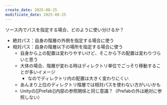 ```yaml
---
create_date: 2025-08-25
modificate_date: 2025-08-25
---
```

ソース内でパスを指定する場合、どのように使い分けるか？

* 絶対パス：自身の階層の外側を指定する場合に使う
* 相対パス：自身の階層以下の場所を指定する場合に使う
	- 自身から上の配置は変わりやすいけど、そこから下の配置は変わりづらいと思う
	- 大体の場合、階層が変わる時はディレクトリ単位でごっそり移動することが多いイメージ
		- なのでディレクトリ内の配置は大きく変わりにくい
	- あんまり上位のディレクトリ階層では相対パスを使わない方がいいかも
	- Unityの[[Prefab]]内部の参照関係と同じ意識？（Prefabの外は絶対に参照しない）